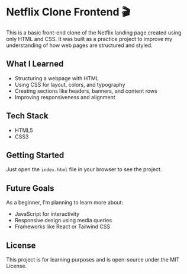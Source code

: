# Netflix Clone Frontend 🎬

This is a basic front-end clone of the Netflix landing page created using only HTML and CSS. It was built as a practice project to improve my understanding of how web pages are structured and styled.

## What I Learned
- Structuring a webpage with HTML
- Using CSS for layout, colors, and typography
- Creating sections like headers, banners, and content rows
- Improving responsiveness and alignment

## Tech Stack
- HTML5
- CSS3

## Getting Started
Just open the `index.html` file in your browser to see the project.

## Future Goals
As a beginner, I’m planning to learn more about:
- JavaScript for interactivity
- Responsive design using media queries
- Frameworks like React or Tailwind CSS

## License
This project is for learning purposes and is open-source under the MIT License.
